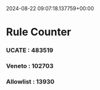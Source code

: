 2024-08-22 09:07:18.137759+00:00
# Rule Counter 
 ### UCATE : 483519

 ### Veneto : 102703

 ### Allowlist : 13930